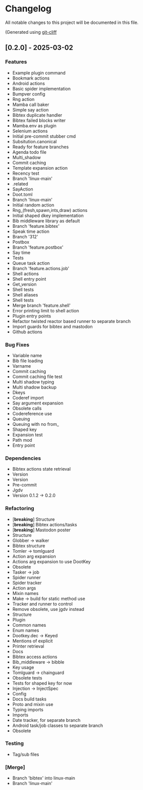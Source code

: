 # Changelog

All notable changes to this project will be documented in this file.

(Generated using [git-cliff](https://git-cliff.org/)

## [0.2.0] - 2025-03-02

### Features

- Example plugin command
- Bookmark actions
- Android actions
- Basic spider implementation
- Bumpver config
- Rng action
- Mamba call baker
- Simple say action
- Bibtex duplicate handler
- Bibtex failed blocks writer
- Mamba.env as plugin
- Selenium actions
- Initial pre-commit stubber cmd
- Subsitution.canonical
- Ready for feature branches
- Agenda todo file
- Multi_shadow
- Commit caching
- Template expansion action
- Recency test
- Branch 'linux-main'
- .related
- SayAction
- Doot.toml
- Branch 'linux-main'
- Initial random action
- Rng_(fresh,spawn,ints,draw) actions
- Initial shaped dkey implementation
- Bib middleware library as default
- Branch 'feature.bibtex'
- Speak time action
- Branch '312'
- Postbox
- Branch 'feature.postbox'
- Say time
- Tests
- Queue task action
- Branch 'feature.actions.job'
- Shell actions
- Shell entry point
- Get_version
- Shell tests
- Shell aliases
- Shell tests
- Merge branch 'feature.shell'
- Error printing limit to shell action
- Plugin entry points
- Refactor twisted reactor based runner to separate branch
- Import guards for bibtex and mastodon
- Github actions

### Bug Fixes

- Variable name
- Bib file loading
- Varname
- Commit caching
- Commit caching file test
- Multi shadow typing
- Multi shadow backup
- Dkeys
- Coderef import
- Say argument expansion
- Obsolete calls
- Codereference use
- Queuing
- Queuing with no from_
- Shaped key
- Expansion test
- Path mod
- Entry point

### Dependencies

- Bibtex actions state retrieval
- Version
- Version
- Pre-commit
- Jgdv
- Version 0.1.2 -> 0.2.0

### Refactoring

- [**breaking**] Structure
- [**breaking**] Bibtex actions/tasks
- [**breaking**] Mastodon poster
- Structure
- Globber -> walker
- Bibtex structure
- Tomler -> tomlguard
- Action arg expansion
- Actions arg expansion to use DootKey
- Obsolete
- Tasker -> job
- Spider runner
- Spider tracker
- Action args
- Mixin names
- Make -> build for static method use
- Tracker and runner to control
- Remove obsolete, use jgdv instead
- Structure
- Plugin
- Common names
- Enum names
- Dootkey.dec -> Keyed
- Mentions of explicit
- Printer retrieval
- Docs
- Bibtex access actions
- Bib_middleware -> bibble
- Key usage
- Tomlguard -> chainguard
- Obsolete tests
- Tests for shaped key for now
- Injection -> InjectSpec
- Config
- Docs build tasks
- Proto and mixin use
- Typing imports
- Imports
- Date tracker, for separate branch
- Android task/job classes to separate branch
- Obsolete

### Testing

- Tag/sub files

### [Merge]

- Branch 'bibtex' into linux-main
- Branch 'linux-main'

<!-- generated by git-cliff -->
